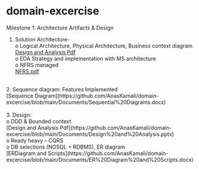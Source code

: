 # domain-excercise<br/>

Milestone 1: Architecture Artifacts & Design<br/>
1.	Solution Architecture- <br/>
o	Logical Architecture, Physical Architecture, Business context diagram<br/>
[Design and Analysis Pdf](https://github.com/AnasKamali/domain-excercise/blob/main/Documents/Design%20and%20Analysis.pptx)<br/>
o	EDA Strategy and implementation with MS architecture<br/>
o	NFRS managed<br/>
[NFRS.pdf](https://github.com/AnasKamali/domain-excercise/blob/main/Documents/NFRS.pdf)<br/>
<br/>
2.	Sequence diagram: Features Implemented<br/>
[Sequence Diagram](https://github.com/AnasKamali/domain-excercise/blob/main/Documents/Sequential%20Diagrams.docx)<br/>
<br/>
3.	Design:<br/>
o	DDD & Bounded context<br/>
[Design and Analysis Pdf](https://github.com/AnasKamali/domain-excercise/blob/main/Documents/Design%20and%20Analysis.pptx)<br/>
o	Ready heavy – CQRS<br/>
o	DB selections (NOSQL + RDBMS), ER diagram<br/>
[ERDiagram and Scripts](https://github.com/AnasKamali/domain-excercise/blob/main/Documents/ER%20Diagram%20and%20Scripts.docx)<br/>
<br/>
<br/>
